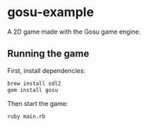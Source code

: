 # gosu-example

A 2D game made with the Gosu game engine.

## Running the game

First, install dependencies:

```sh
brew install sdl2
gem install gosu
```

Then start the game:

```sh
ruby main.rb
```

